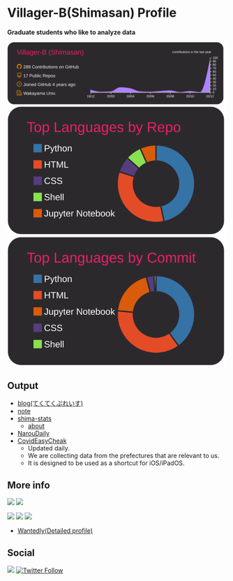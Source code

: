 # Villager-B(Shimasan) Profile

**Graduate students who like to analyze data**

[![](https://raw.githubusercontent.com/Villager-B/Villager-B/main/profile-summary-card-output/monokai/0-profile-details.svg)](https://github.com/vn7n24fzkq/github-profile-summary-cards)
[![](https://raw.githubusercontent.com/Villager-B/Villager-B/main/profile-summary-card-output/monokai/1-repos-per-language.svg)](https://github.com/vn7n24fzkq/github-profile-summary-cards)
[![](https://raw.githubusercontent.com/Villager-B/Villager-B/main/profile-summary-card-output/monokai/2-most-commit-language.svg)](https://github.com/vn7n24fzkq/github-profile-summary-cards)

## Output
- [blog(てくてくぷれいす)](https://murabitoleg.com/)
- [note](https://note.com/shimasan)
- [shima-stats](http://shima-stats.ddo.jp/)
  - [about](https://murabitoleg.com/vtuber-stats/)
- [NarouDaily](https://villager-b.github.io/NarouDaily/)
- [CovidEasyCheak](https://villager-b.github.io/CovidEasyCheak/)
  - Updated daily. 
  - We are collecting data from the prefectures that are relevant to us.
  - It is designed to be used as a shortcut for iOS/iPadOS.

## More info

![](https://komarev.com/ghpvc/?username=Villager-B&color=brightgreen)
[![](https://img.shields.io/badge/-ResearchLaboratory-000?style=flat&logo=google-scholar)](http://web.wakayama-u.ac.jp/~kazama/lab/)

[![](https://img.shields.io/badge/-Python-000?style=flat&logo=python)](https://github.com/Villager-B)
[![](https://img.shields.io/badge/-Jupyter-000?style=flat&logo=jupyter)](https://github.com/Villager-B)
[![](https://img.shields.io/badge/-Django-000?style=flat&logo=django)](https://github.com/Villager-B)

- [Wantedly(Detailed profile)](https://www.wantedly.com/id/kyousuke_shimada_s)

## Social

[![](https://img.shields.io/badge/-Twitter-000?style=flat&logo=twitter)](https://twitter.com/nitkcdadon)
[![Twitter Follow](https://img.shields.io/twitter/follow/nitkcdadon?label=Follow)](https://twitter.com/nitkcdadon)
